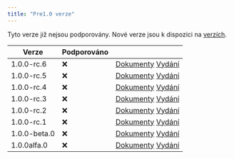 ```yaml
---
title: "Pre1.0 verze"
---
```


Tyto verze již nejsou podporovány. Nové verze jsou k dispozici na [verzích](versions.md).

| Verze        | Podporováno |                                                                                                                                                        |
| ------------ | ----------- | ------------------------------------------------------------------------------------------------------------------------------------------------------ |
| 1.0.0-rc.6   | :x:         | [Dokumenty](https://docs.butterfly.linwood.dev/docs/1.0.0-rc.6/intro) [Vydání](https://github.com/LinwoodDev/Butterfly/releases/tag/v1.0.0-rc.6)       |
| 1.0.0-rc.5   | :x:         | [Dokumenty](https://docs.butterfly.linwood.dev/docs/1.0.0-rc.5/intro) [Vydání](https://github.com/LinwoodDev/Butterfly/releases/tag/v1.0.0-rc.5)       |
| 1.0.0-rc.4   | :x:         | [Dokumenty](https://docs.butterfly.linwood.dev/docs/1.0.0-rc.4/intro) [Vydání](https://github.com/LinwoodDev/Butterfly/releases/tag/v1.0.0-rc.4)       |
| 1.0.0-rc.3   | :x:         | [Dokumenty](https://docs.butterfly.linwood.dev/docs/1.0.0-rc.3/intro) [Vydání](https://github.com/LinwoodDev/Butterfly/releases/tag/v1.0.0-rc.3)       |
| 1.0.0-rc.2   | :x:         | [Dokumenty](https://docs.butterfly.linwood.dev/docs/1.0.0-rc.2/intro) [Vydání](https://github.com/LinwoodDev/Butterfly/releases/tag/v1.0.0-rc.2)       |
| 1.0.0-rc.1   | :x:         | [Dokumenty](https://docs.butterfly.linwood.dev/docs/1.0.0-rc.1/intro) [Vydání](https://github.com/LinwoodDev/Butterfly/releases/tag/v1.0.0-rc.1)       |
| 1.0.0-beta.0 | :x:         | [Dokumenty](https://docs.butterfly.linwood.dev/docs/1.0.0-beta.0/intro) [Vydání](https://github.com/LinwoodDev/Butterfly/releases/tag/v1.0.0-beta.0)   |
| 1.0.0alfa.0  | :x:         | [Dokumenty](https://docs.butterfly.linwood.dev/docs/1.0.0-alpha.0/intro) [Vydání](https://github.com/LinwoodDev/Butterfly/releases/tag/v1.0.0-alpha.0) |

